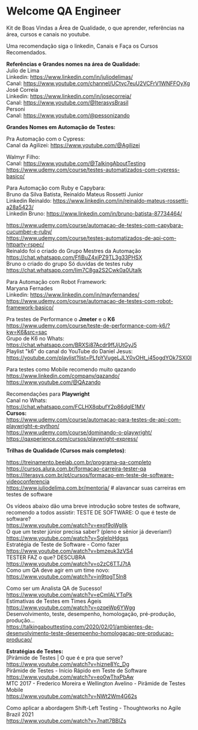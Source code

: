 # Welcome QA Engineer
Kit de Boas Vindas a Área de Qualidade, o que aprender, referências na área, cursos e canais no youtube.

Uma recomendação siga o linkedin, Canais e Faça os Cursos Recomendados.<br>

**Referências e Grandes nomes na área de Qualidade:<br>**
Julio de Lima<br>
Linkedin: https://www.linkedin.com/in/juliodelimas/<br>
Canal: https://www.youtube.com/channel/UCtyc7euU2VCFrV1WNFFOyXg<br>
José Correia<br>
Linkedin: https://www.linkedin.com/in/josecorreia/<br>
Canal: https://www.youtube.com/@IterasysBrasil<br>
Personi<br>
Canal: https://www.youtube.com/@pessonizando<br>

**Grandes Nomes em Automação de Testes:**<br>

Pra Automação com o Cypress:<br>
Canal da Agilizei: https://www.youtube.com/@Agilizei<br>

Walmyr Filho:<br>
Canal: https://www.youtube.com/@TalkingAboutTesting<br>
https://www.udemy.com/course/testes-automatizados-com-cypress-basico/<br>

Para Automação com Ruby e Capybara:<br>
Bruno da Silva Batista, Reinaldo Mateus Rossetti Junior<br>
Linkedin Reinaldo: https://www.linkedin.com/in/reinaldo-mateus-rossetti-a28a5423/<br>
Linkedin Bruno: https://www.linkedin.com/in/bruno-batista-87734464/<br>

https://www.udemy.com/course/automacao-de-testes-com-capybara-cucumber-e-ruby/<br>
https://www.udemy.com/course/testes-automatizados-de-api-com-httparty-rspec/<br>
Reinaldo foi o criado do Grupo Mestres da Automação<br>
https://chat.whatsapp.com/FfiBuZ4xjPZ9TL3g33PHSX<br>
Bruno o criado do grupo Só duvidas de testes ruby<br>
https://chat.whatsapp.com/Iim7C8ga2S2Cwk0a0Utalk <br>

Para Automação com Robot Framework: <br>
Maryana Fernades<br>
Linkedin: https://www.linkedin.com/in/mayfernandes/<br>
https://www.udemy.com/course/automacao-de-testes-com-robot-framework-basico/<br>

Pra testes de Performance o **Jmeter** e o **K6**<br>
https://www.udemy.com/course/teste-de-performance-com-k6/?kw=K6&src=sac<br>
Grupo de K6 no Whats:<br>
https://chat.whatsapp.com/BRXSi87Acdr9ffJjUtGyJ5<br>
Playlist "k6" do canal do YouTube do Daniel Jesus: <br>
https://youtube.com/playlist?list=PLfpYVugeLJLY0vOHt_i45ogdYOk7SXl0I<br>

Para testes como Mobile recomendo muito qazando<br>
https://www.linkedin.com/company/qazando/<br>
https://www.youtube.com/@QAzando<br>

Recomendações para **Playwright**<br>
Canal no Whats:<br>
https://chat.whatsapp.com/FCLHX8qbufY2p86dglE1MV<br>
**Cursos:**<br>
https://www.udemy.com/course/automacao-para-testes-de-api-com-playwright-e-python/<br>
https://www.udemy.com/course/dominando-o-playwright/<br>
https://qaxperience.com/cursos/playwright-express/

**Trilhas de Qualidade (Cursos mais completos)**:<br>

https://treinamento.beelab.com.br/programa-qa-completo<br>
https://cursos.alura.com.br/formacao-carreira-tester-qa<br>
https://iterasys.com.br/pt/cursos/formacao-em-teste-de-software-videoconferencia<br>
https://www.juliodelima.com.br/mentoria/ # alavancar suas carreiras em testes de software<br>


Os vídeos abaixo dão uma breve introdução sobre testes de software, recomendo a todos assistir:
TESTE DE SOFTWARE: O que é teste de software?<br>
https://www.youtube.com/watch?v=exof9oWgIIk<br>
O que um tester júnior precisa saber? (pleno e sênior já deveriam!)<br>
https://www.youtube.com/watch?v=SgleIpHdgxs<br>
Estratégia de Teste de Software - Como fazer<br>
https://www.youtube.com/watch?v=bmzeuk3zVS4<br>
TESTER FAZ o que? DESCUBRA<br>
https://www.youtube.com/watch?v=o2zC6TTJ7tA<br>
Como um QA deve agir em um time novo:<br>
https://www.youtube.com/watch?v=jn9tpgT5ln8<br>

Como ser um Analista QA de Sucesso!<br>
https://www.youtube.com/watch?v=eCmIALYTqPk<br>
Estimativas de Testes em Times Ágeis<br>
https://www.youtube.com/watch?v=ozqeWp6YWgg<br>
Desenvolvimento, teste, desempenho, homologação, pré-produção, produção…<br>
https://talkingabouttesting.com/2020/02/01/ambientes-de-desenvolvimento-teste-desempenho-homologacao-pre-producao-producao/<br>

**Estratégias de Testes:**<br>
[Pirâmide de Testes | O que é e pra que serve?<br>
https://www.youtube.com/watch?v=hizne8Yc_Dg<br>
Pirâmide de Testes - Início Rápido em Teste de Software<br>
https://www.youtube.com/watch?v=eo0wThxPbAw<br>
MTC 2017 - Frederico Moreira e Wellington Avelino - Pirâmide de Testes Mobile<br>
https://www.youtube.com/watch?v=NWt2Wm4G62s<br>

Como aplicar a abordagem Shift-Left Testing - Thoughtworks no Agile Brazil 2021<br>
https://www.youtube.com/watch?v=7natt7BBlZs<br>
